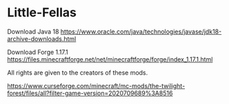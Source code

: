 # Little-Fellas

Download Java 18
https://www.oracle.com/java/technologies/javase/jdk18-archive-downloads.html


Download Forge 1.17.1
https://files.minecraftforge.net/net/minecraftforge/forge/index_1.17.1.html

All rights are given to the creators of these mods.

https://www.curseforge.com/minecraft/mc-mods/the-twilight-forest/files/all?filter-game-version=2020709689%3A8516
